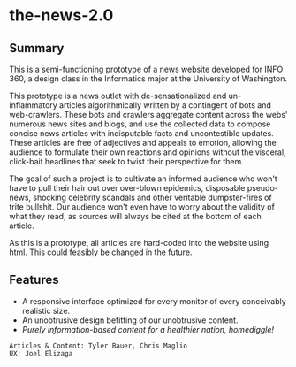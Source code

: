 # the-news-2.0
## Summary
This is a semi-functioning prototype of a news website developed for INFO 360, a design class
in the Informatics major at the University of Washington.

This prototype is a news outlet with de-sensationalized and un-inflammatory
articles algorithmically written by a contingent of bots and web-crawlers. These bots and
crawlers aggregate content across the webs' numerous news sites and blogs, and use the 
collected data to compose concise news articles with indisputable facts and
uncontestible updates. These articles are free of adjectives and appeals to emotion,
allowing the audience to formulate their own reactions and opinions without the visceral,
click-bait headlines that seek to twist their perspective for them.

The goal of such a project is to cultivate an informed audience who won't have to pull their
hair out over over-blown epidemics, disposable pseudo-news, shocking celebrity scandals
and other veritable dumpster-fires of trite bullshit. Our audience won't even have to worry about 
the validity of what they read, as sources will always be cited at the bottom of each article.

As this is a prototype, all articles are hard-coded into the website using html. This could
feasibly be changed in the future.

## Features
- A responsive interface optimized for every monitor of every conceivably realistic size.
- An unobtrusive design befitting of our unobtrusive content.
- *Purely information-based content for a healthier nation, homediggle!*

```
Articles & Content: Tyler Bauer, Chris Maglio
UX: Joel Elizaga
```
